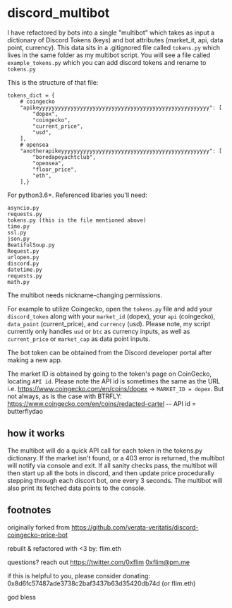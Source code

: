 # discord_multibot
I have refactored by bots into a single "multibot" which takes as input a dictionary of 
Discord Tokens (keys) and bot attributes (market_it, api, data point, currency). This data sits in a .gitignored file called `tokens.py` which lives in the same folder as my multibot script. You will see a file called `example_tokens.py` which you can add discord tokens and rename to `tokens.py` 

This is the structure of that file:
```
tokens_dict = {
    # coingecko
    "apikeyyyyyyyyyyyyyyyyyyyyyyyyyyyyyyyyyyyyyyyyyyyyyyyyyyyyyy": [
        "dopex",
        "coingecko",
        "current_price",
        "usd",
    ],
	# opensea
    "anotherapikeyyyyyyyyyyyyyyyyyyyyyyyyyyyyyyyyyyyyyyyyyyyyyyy": [
        "boredapeyachtclub",
        "opensea",
        "floor_price",
        "eth",
    ],}
```

For python3.6+. Referenced libaries you'll need:
``` 
asyncio.py
requests.py
tokens.py (this is the file mentioned above)
time.py
ssl.py
json.py
BeatifulSoup.py
Request.py
urlopen.py
discord.py
datetime.py
requests.py
math.py
```
The multibot needs nickname-changing permissions.

For example to utilize Coingecko, open the `tokens.py` file and add your `discord_token` along with your `market_id` (dopex), your `api` (coingecko), `data_point` (current_price), and `currency` (usd). Please note, my script currently only handles `usd` or `btc` as currency inputs, as well as `current_price` or `market_cap` as data point inputs. 

The bot token can be obtained from the Discord developer portal after making a new app. 

The market ID is obtained by going to the token's page on CoinGecko, locating `API id`. Please note the API id is sometimes the same as the URL i.e. https://www.coingecko.com/en/coins/dopex -> `MARKET_ID = dopex`. But not always, as is the case with BTRFLY: https://www.coingecko.com/en/coins/redacted-cartel -- API id = butterflydao

## how it works

The multibot will do a quick API call for each token in the tokens.py dictionary. If the market isn't found, or a 403 error is returned, the multibot will notify via console and exit. If all sanity checks pass, the multibot will then start up all the bots in discord, and then update price procedurally stepping through each discort bot, one every 3 seconds. The multibot will also print its fetched data points to the console.

## footnotes

originally forked from
https://github.com/verata-veritatis/discord-coingecko-price-bot

rebuilt & refactored with <3 by:
flim.eth

questions? reach out
https://twitter.com/0xflim
0xflim@pm.me

if this is helpful to you, please consider donating:
0x8d6fc57487ade3738c2baf3437b63d35420db74d (or flim.eth)

god bless
